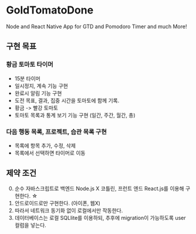 # GoldTomatoDone
Node and React Native App for GTD and Pomodoro Timer and much More!

## 구현 목표
### 황금 토마토 타이머
* 15분 타이머
* 일시정지, 계속 기능 구현
* 완료시 알림 기능 구현
* 도전 목표, 결과, 집중 시간을 토마토에 함께 기록.
* 황금 -> 빨강 토마토
* 토마토 목록과 통계 보기 기능 구현 (일간, 주간, 월간, 총)

### 다음 행동 목록, 프로젝트, 습관 목록 구현
- 목록에 항목 추가, 수정, 삭제
- 목록에서 선택하면 타이머로 이동

## 제약 조건
0. 순수 자바스크립트로 백엔드 Node.js X 코틀린, 프런트 엔드 React.js를 이용해 구현한다. ☆
1. 안드로이드로만 구현한다. (아이폰, 웹X)
2. 따라서 네트워크 동기화 없이 로컬에서만 작동한다.
3. 데이터베이스는 로컬 SQLlite를 이용하되, 추후에 migration이 가능하도록 user 컬럼을 넣는다.
